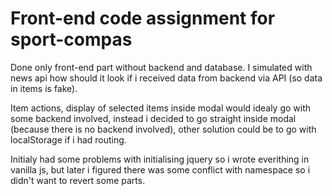 # Front-end code assignment for sport-compas

Done only front-end part without backend and database. I simulated with news api how should it look if i received data from backend via API (so data in items is fake).

Item actions, display of selected items inside modal would idealy go with some backend involved, instead i decided to go straight inside modal (because there is no backend involved), other solution could be to go with localStorage if i had routing.

Initialy had some problems with initialising jquery so i wrote everithing in vanilla js, but later i figured there was some conflict with namespace so i didn't want to revert some parts. 